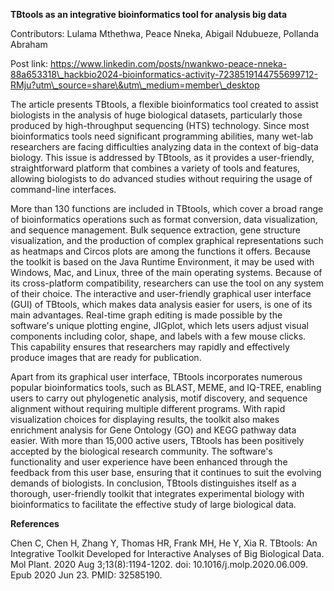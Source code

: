 **TBtools as an integrative bioinformatics tool for analysis big data**

Contributors: Lulama Mthethwa, Peace Nneka, Abigail Ndubueze, Pollanda Abraham

Post link: https://www.linkedin.com/posts/nwankwo-peace-nneka-88a653318\_hackbio2024-bioinformatics-activity-7238519144755699712-RMju?utm\_source=share\&utm\_medium=member\_desktop

The article presents TBtools, a flexible bioinformatics tool created to assist biologists in the analysis of huge biological datasets, particularly those produced by high-throughput sequencing (HTS) technology. Since most bioinformatics tools need significant programming abilities, many wet-lab researchers are facing difficulties analyzing data in the context of big-data biology. This issue is addressed by TBtools, as it provides a user-friendly, straightforward platform that combines a variety of tools and features, allowing biologists to do advanced studies without requiring the usage of command-line interfaces.

More than 130 functions are included in TBtools, which cover a broad range of bioinformatics operations such as format conversion, data visualization, and sequence management. Bulk sequence extraction, gene structure visualization, and the production of complex graphical representations such as heatmaps and Circos plots are among the functions it offers. Because the toolkit is based on the Java Runtime Environment, it may be used with Windows, Mac, and Linux, three of the main operating systems. Because of its cross-platform compatibility, researchers can use the tool on any system of their choice. The interactive and user-friendly graphical user interface (GUI) of TBtools, which makes data analysis easier for users, is one of its main advantages. Real-time graph editing is made possible by the software's unique plotting engine, JIGplot, which lets users adjust visual components including color, shape, and labels with a few mouse clicks. This capability ensures that researchers may rapidly and effectively produce images that are ready for publication.

Apart from its graphical user interface, TBtools incorporates numerous popular bioinformatics tools, such as BLAST, MEME, and IQ-TREE, enabling users to carry out phylogenetic analysis, motif discovery, and sequence alignment without requiring multiple different programs. With rapid visualization choices for displaying results, the toolkit also makes enrichment analysis for Gene Ontology (GO) and KEGG pathway data easier. With more than 15,000 active users, TBtools has been positively accepted by the biological research community. The software's functionality and user experience have been enhanced through the feedback from this user base, ensuring that it continues to suit the evolving demands of biologists. In conclusion, TBtools distinguishes itself as a thorough, user-friendly toolkit that integrates experimental biology with bioinformatics to facilitate the effective study of large biological data.

 **References**

Chen C, Chen H, Zhang Y, Thomas HR, Frank MH, He Y, Xia R. TBtools: An Integrative Toolkit Developed for Interactive Analyses of Big Biological Data. Mol Plant. 2020 Aug 3;13(8):1194-1202. doi: 10.1016/j.molp.2020.06.009. Epub 2020 Jun 23\. PMID: 32585190\.

 

